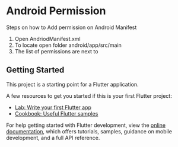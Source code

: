 # Android Permission

Steps on how to Add permission on Android Manifest
1. Open AndriodManifest.xml
2. To locate open folder android/app/src/main
3. The list of permissions are next to
	<manifest xmlns:android="http://schemas.android.com/apk/res/android"
    xmlns:tools="http://schemas.android.com/tools">

## Getting Started

This project is a starting point for a Flutter application.

A few resources to get you started if this is your first Flutter project:

- [Lab: Write your first Flutter app](https://docs.flutter.dev/get-started/codelab)
- [Cookbook: Useful Flutter samples](https://docs.flutter.dev/cookbook)

For help getting started with Flutter development, view the
[online documentation](https://docs.flutter.dev/), which offers tutorials,
samples, guidance on mobile development, and a full API reference.

